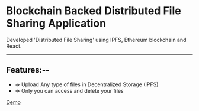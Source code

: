 # Blockchain Backed Distributed File Sharing Application

Developed 'Distributed File Sharing' using IPFS, Ethereum blockchain and React. 

---------------------------
## Features:--
- => Upload Any type of files in Decentralized Storage (IPFS)
- => Only you can access and delete your files 

[Demo](https://titonadar.github.io/distributed-file-sharing/)

